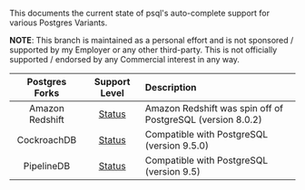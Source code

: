 This documents the current state of psql's auto-complete support for various Postgres Variants.

**NOTE**: This branch is maintained as a personal effort and is not sponsored / supported by my Employer or any other third-party. This is not officially supported / endorsed by any Commercial interest in any way.

Postgres Forks | Support Level | Description
:-------------:| :-----------: | :----------
Amazon Redshift | [Status](https://github.com/robins/postgres/blob/forks/src/bin/psql/README_redshift.md) | Amazon Redshift was spin off of PostgreSQL (version 8.0.2)
CockroachDB | [Status](https://github.com/robins/postgres/blob/forks/src/bin/psql/README_cockroachdb.md) | Compatible with PostgreSQL (version 9.5.0)
PipelineDB | [Status](https://github.com/robins/postgres/blob/forks/src/bin/psql/README_pipelinedb.md) | Compatible with PostgreSQL (version 9.5)
